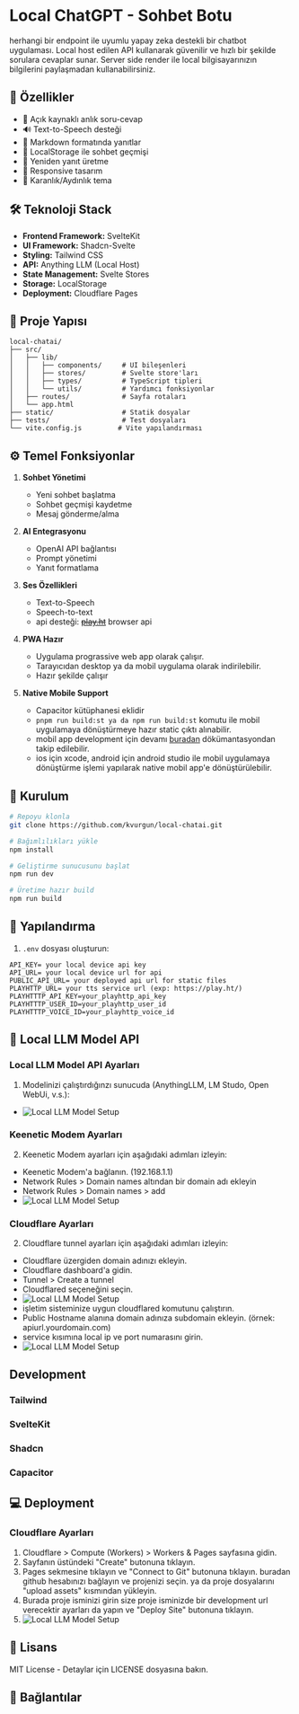 # Local ChatGPT - Sohbet Botu

herhangi bir endpoint ile uyumlu yapay zeka destekli bir chatbot uygulaması. Local host edilen API kullanarak güvenilir ve hızlı bir şekilde sorulara cevaplar sunar.
Server side render ile local bilgisayarınızın bilgilerini paylaşmadan kullanabilirsiniz.

## 🌟 Özellikler

- 💬 Açık kaynaklı anlık soru-cevap
- 🔊 Text-to-Speech desteği
- 📝 Markdown formatında yanıtlar
- 💾 LocalStorage ile sohbet geçmişi
- 🔄 Yeniden yanıt üretme
- 📱 Responsive tasarım
- 🌙 Karanlık/Aydınlık tema

## 🛠️ Teknoloji Stack

- **Frontend Framework:** SvelteKit
- **UI Framework:** Shadcn-Svelte
- **Styling:** Tailwind CSS
- **API:** Anything LLM (Local Host)
- **State Management:** Svelte Stores
- **Storage:** LocalStorage
- **Deployment:** Cloudflare Pages

## 📁 Proje Yapısı

```
local-chatai/
├── src/
│   ├── lib/
│   │   ├── components/     # UI bileşenleri
│   │   ├── stores/         # Svelte store'ları
│   │   ├── types/          # TypeScript tipleri
│   │   └── utils/          # Yardımcı fonksiyonlar
│   ├── routes/             # Sayfa rotaları
│   └── app.html
├── static/                 # Statik dosyalar
├── tests/                  # Test dosyaları
└── vite.config.js         # Vite yapılandırması
```

## ⚙️ Temel Fonksiyonlar

1. **Sohbet Yönetimi**

   - Yeni sohbet başlatma
   - Sohbet geçmişi kaydetme
   - Mesaj gönderme/alma

2. **AI Entegrasyonu**

   - OpenAI API bağlantısı
   - Prompt yönetimi
   - Yanıt formatlama

3. **Ses Özellikleri**

   - Text-to-Speech
   - Speech-to-text
   - api desteği: ~~[play.ht](https://play.ht/)~~ browser api

4. **PWA Hazır**

   - Uygulama prograssive web app olarak çalışır.
   - Tarayıcıdan desktop ya da mobil uygulama olarak indirilebilir.
   - Hazır şekilde çalışır

5. **Native Mobile Support**
   - Capacitor kütüphanesi eklidir
   - `pnpm run build:st ya da npm run build:st` komutu ile mobil uygulamaya dönüştürmeye hazır static çıktı alınabilir.
   - mobil app development için devamı [buradan](https://capacitorjs.com/docs/getting-started#initialize-your-capacitor-config) dökümantasyondan takip edilebilir.
   - ios için xcode, android için android studio ile mobil uygulamaya dönüştürme işlemi yapılarak native mobil app'e dönüştürülebilir.

## 🚀 Kurulum

```bash
# Repoyu klonla
git clone https://github.com/kvurgun/local-chatai.git

# Bağımlılıkları yükle
npm install

# Geliştirme sunucusunu başlat
npm run dev

# Üretime hazır build
npm run build
```

## 🔧 Yapılandırma

1. `.env` dosyası oluşturun:

```env
API_KEY= your local device api key
API_URL= your local device url for api
PUBLIC_API_URL= your deployed api url for static files
PLAYHTTP_URL= your tts service url (exp: https://play.ht/)
PLAYHTTTP_API_KEY=your_playhttp_api_key
PLAYHTTTP_USER_ID=your_playhttp_user_id
PLAYHTTTP_VOICE_ID=your_playhttp_voice_id
```

## 🤖 Local LLM Model API

### Local LLM Model API Ayarları

1. Modelinizi çalıştırdığınzı sunucuda (AnythingLLM, LM Studo, Open WebUi, v.s.):

- ![Local LLM Model Setup](guide_image/local_llm_model_setup.jpg)

### Keenetic Modem Ayarları

2. Keenetic Modem ayarları için aşağıdaki adımları izleyin:

- Keenetic Modem'a bağlanın. (192.168.1.1)
- Network Rules > Domain names altından bir domain adı ekleyin
- Network Rules > Domain names > add
- ![Local LLM Model Setup](guide_image/keenetic_modem_ayar.jpg)

### Cloudflare Ayarları

2. Cloudflare tunnel ayarları için aşağıdaki adımları izleyin:

- Cloudflare üzergiden domain adınızı ekleyin.
- Cloudflare dashboard'a gidin.
- Tunnel > Create a tunnel
- Cloudflared seçeneğini seçin.
- ![Local LLM Model Setup](guide_image/cloudflare_tunnel1.jpg)
- işletim sisteminize uygun cloudflared komutunu çalıştırın.
- Public Hostname alanına domain adınıza subdomain ekleyin. (örnek: apiurl.yourdomain.com)
- service kısımına local ip ve port numarasını girin.
- ![Local LLM Model Setup](guide_image/cloudflare_tunnel2.jpg)

## Development

### Tailwind

### SvelteKit

### Shadcn

### Capacitor

## 💻 Deployment

### Cloudflare Ayarları

1. Cloudflare > Compute (Workers) > Workers & Pages sayfasına gidin.
2. Sayfanın üstündeki "Create" butonuna tıklayın.
3. Pages sekmesine tıklayın ve "Connect to Git" butonuna tıklayın. buradan github hesabınızı bağlayın ve projenizi seçin. ya da proje dosyalarını "upload assets" kısmından yükleyin.
4. Burada proje isminizi girin size proje isminizde bir development url verecektir ayarları da yapın ve "Deploy Site" butonuna tıklayın.
5. ![Local LLM Model Setup](guide_image/cloudflare_deploy.jpg)

## 📝 Lisans

MIT License - Detaylar için LICENSE dosyasına bakın.

## 🔗 Bağlantılar

